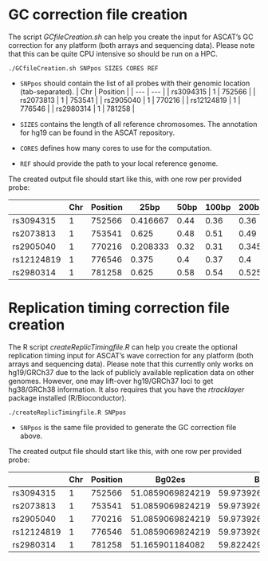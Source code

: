 # GC correction file creation

The script *GCfileCreation.sh* can help you create the input for ASCAT’s GC correction for any platform (both arrays and sequencing data). Please note that this can be quite CPU intensive so should be run on a HPC.

`./GCfileCreation.sh SNPpos SIZES CORES REF`

 - `SNPpos` should contain the list of all probes with their genomic location (tab-separated).
| Chr | Position |
| --- | --- |
| rs3094315 | 1 | 752566 |
| rs2073813 | 1 | 753541 |
| rs2905040 | 1 | 770216 |
| rs12124819 | 1 | 776546 |
| rs2980314 | 1 | 781258 |

 - `SIZES` contains the length of all reference chromosomes. The annotation for hg19 can be found in the ASCAT repository.
 - `CORES` defines how many cores to use for the computation.
 - `REF` should provide the path to your local reference genome.

The created output file should start like this, with one row per provided probe:

| | Chr | Position | 25bp | 50bp | 100bp | 200bp | 500bp | 1000bp | 2000bp | 5000bp | 10000bp | 20000bp | 50000bp | 100000bp | 200000bp | 500000bp | 1M | 2M | 5M | 10M |
| --- | --- | --- | --- | --- | --- | --- | --- | --- | --- | --- | --- | --- | --- | --- | --- | --- | --- | --- | --- | --- |
| rs3094315 | 1 | 752566 | 0.416667 | 0.44 | 0.36 | 0.36 | 0.406 | 0.435 | 0.428 | 0.4312 | 0.4447 | 0.42725 | 0.43452 | 0.44476 | 0.46216 | 0.483124 | 0.465598 | 0.472959 | 0.51041 | 0.490973 |
| rs2073813 | 1 | 753541 | 0.625 | 0.48 | 0.51 | 0.49 | 0.5 | 0.484 | 0.497 | 0.4414 | 0.4601 | 0.4398 | 0.43728 | 0.4449 | 0.463805 | 0.484478 | 0.465725 | 0.472958 | 0.510401 | 0.490979 |
| rs2905040 | 1 | 770216 | 0.208333 | 0.32 | 0.31 | 0.345 | 0.466 | 0.483 | 0.518 | 0.4914 | 0.4664 | 0.46845 | 0.45344 | 0.44179 | 0.47488 | 0.506966 | 0.471232 | 0.472727 | 0.510679 | 0.49093 |
| rs12124819 | 1 | 776546 | 0.375 | 0.4 | 0.37 | 0.4 | 0.432 | 0.453 | 0.4375 | 0.4488 | 0.4642 | 0.4638 | 0.46552 | 0.44523 | 0.48165 | 0.51042 | 0.475428 | 0.472628 | 0.510835 | 0.490956 |
| rs2980314 | 1 | 781258 | 0.625 | 0.58 | 0.54 | 0.525 | 0.434 | 0.432 | 0.435 | 0.4624 | 0.4711 | 0.46095 | 0.4671 | 0.44497 | 0.48657 | 0.510808 | 0.478539 | 0.472577 | 0.510953 | 0.490999 |

# Replication timing correction file creation
The R script *createReplicTimingfile.R* can help you create the optional replication timing input for ASCAT’s wave correction for any platform (both arrays and sequencing data). Please note that this currently only works on hg19/GRCh37 due to the lack of publicly available replication data on other genomes. However, one may lift-over hg19/GRCh37 loci to get hg38/GRCh38 information. It also requires that you have the *rtracklayer* package installed (R/Bioconductor).

`./createReplicTimingfile.R SNPpos`

 - `SNPpos` is the same file provided to generate the GC correction file above.

The created output file should start like this, with one row per provided probe:

| | Chr | Position | Bg02es | Bj | Gm06990 | Gm12801 | Gm12812 | Gm12813 | Gm12878 | Helas3 | Hepg2 | Huvec | Imr90 | K562 | Mcf7 | Nhek | Sknsh |
| --- | --- | --- | --- | --- | --- | --- | --- | --- | --- | --- | --- | --- | --- | --- | --- | --- | --- |
| rs3094315 | 1 | 752566 | 51.0859069824219 | 59.9739265441895 | 53.6799507141113 | 60.2759857177734 | 52.3710060119629 | 42.9433135986328 | 48.5379791259766 | 53.0320281982422 | 59.2352333068848 | 48.7807922363281 | 67.1048889160156 | 68.2764358520508 | 56.9319763183594 | 55.3978309631348 | 61.0729293823242 |
| rs2073813 | 1 | 753541 | 51.0859069824219 | 59.9739265441895 | 53.6799507141113 | 60.2759857177734 | 52.3710060119629 | 42.9433135986328 | 48.5379791259766 | 53.0320281982422 | 59.2352333068848 | 48.7807922363281 | 67.1048889160156 | 68.2764358520508 | 56.9319763183594 | 55.3978309631348 | 61.0729293823242 |
| rs2905040 | 1 | 770216 | 51.0859069824219 | 59.9739265441895 | 53.6799507141113 | 60.2759857177734 | 52.3710060119629 | 42.9433135986328 | 48.5379791259766 | 53.0320281982422 | 59.2352333068848 | 48.7807922363281 | 67.1048889160156 | 68.2764358520508 | 56.9319763183594 | 55.3978309631348 | 61.0729293823242 |
| rs12124819 | 1 | 776546 | 51.0859069824219 | 59.9739265441895 | 53.6799507141113 | 60.2759857177734 | 52.3710060119629 | 42.9433135986328 | 48.5379791259766 | 53.0320281982422 | 59.2352333068848 | 48.7807922363281 | 67.1048889160156 | 68.2764358520508 | 56.9319763183594 | 55.3978309631348 | 61.0729293823242 |
| rs2980314 | 1 | 781258 | 51.165901184082 | 59.8224296569824 | 53.7252349853516 | 60.2214202880859 | 52.4014015197754 | 42.9043922424316 | 48.5634117126465 | 52.972240447998 | 59.2968635559082 | 48.840877532959 | 67.0139083862305 | 68.229606628418 | 56.9081726074219 | 55.3176765441895 | 61.1264152526855 |
